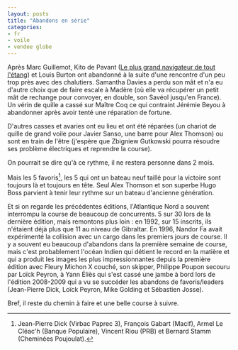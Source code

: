 ```yaml
---
layout: posts
title: "Abandons en série"
categories:
- fr
- voile
- vendee globe
---
```


Après Marc Guillemot, Kito de Pavant ([Le plus grand navigateur de tout
l'étang](http://www.editionstelemaque.com/site2/f/index.php?sp=liv&livre_id=136)) et Louis Burton ont abandonné à la suite d'une rencontre d'un peu trop près avec des chalutiers. Samantha Davies a perdu son mât et n'a eu d'autre choix que de faire escale à Madère (où elle va récupérer un petit mât de rechange pour convoyer, en double, son Savéol jusqu'en France). Un vérin de quille a cassé sur Maître Coq ce qui contraint Jérémie Beyou à abandonner après avoir tenté une réparation de fortune.

D'autres casses et avaries ont eu lieu et ont été réparées (un chariot
de quille de grand voile pour Javier Sanso, une barre pour Alex Thomson)
ou sont en train de l'être (j'espère que Zbigniew Gutkowski pourra
résoudre ses problème électriques et reprendre la course).

On pourrait se dire qu'à ce rythme, il ne restera personne dans 2 mois.

Mais les 5 favoris[^1], les 5 qui ont un bateau neuf taillé pour la victoire
sont toujours là et toujours en tête. Seul Alex Thomson et son superbe
Hugo Boss parvient à tenir leur rythme sur un bateau d'ancienne
génération.

Et si on regarde les précédentes éditions, l'Atlantique Nord a souvent
interrompu la course de beaucoup de concurrents. 5 sur 30 lors de la
dernière édition, mais remontons plus loin : en 1992, sur 15 inscrits,
ils n'étaient déjà plus que 11 au niveau de Gibraltar. 
En 1996, Nandor Fa avait expérimenté la collision avec un cargo dans les
premiers jours de course. Il y a souvent eu beaucoup d'abandons dans la
première semaine de course, mais c'est probablement l'océan Indien qui
détient le record en la matière et qui a produit les images les plus
impressionnantes depuis la première édition avec Fleury Michon X couché,
son skipper, Philippe Poupon secouru par Loïck Peyron, à Yann Éliès qui
s'est cassé une jambe à bord lors de l'édition 2008-2009 qui a vu se
succéder les abandons de favoris/leaders (Jean-Pierre Dick, Loïck
Peyron, Mike Golding et Sébastien Josse).

Bref, il reste du chemin à faire et une belle course à suivre.


[^1]: Jean-Pierre Dick (Virbac Paprec 3), François Gabart (Macif), Armel
Le Cléac'h (Banque Populaire), Vincent Riou (PRB) et Bernard Stamm
(Cheminées Poujoulat).
